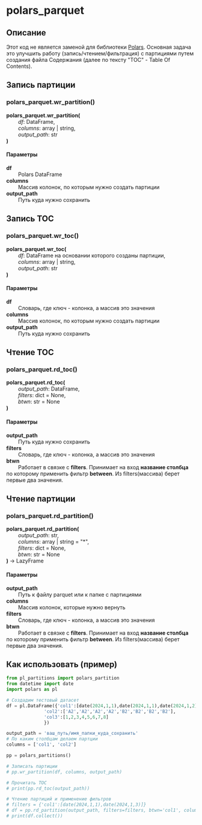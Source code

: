 # polars_parquet

## Описание ##
Этот код не является заменой для библиотеки [Polars](https://pola.rs/).
Основная задача это улучшить работу (запись/чтением/фильтрация) с партициями путем создания файла Содержания (далее по тексту "TOC" - Table Of Contents).

## Запись партиции
### polars_parquet.wr_partition() 
**polars_parquet.wr_partition(**  
&nbsp; &nbsp; &nbsp; &nbsp; _df_: DataFrame,  
&nbsp; &nbsp; &nbsp; &nbsp; _columns_: array | string,  
&nbsp; &nbsp; &nbsp; &nbsp; _output_path_: str  
**)**

#### Параметры
**df**  
&nbsp; &nbsp; &nbsp; &nbsp; Polars DataFrame  
**columns**  
&nbsp; &nbsp; &nbsp; &nbsp; Массив колонок, по которым нужно создать партиции  
**output_path**  
&nbsp; &nbsp; &nbsp; &nbsp; Путь куда нужно сохранить  

## Запись TOC
### polars_parquet.wr_toc() 
**polars_parquet.wr_toc(**  
&nbsp; &nbsp; &nbsp; &nbsp; _df_: DataFrame на основании которого созданы партиции,  
&nbsp; &nbsp; &nbsp; &nbsp; _columns_: array | string,  
&nbsp; &nbsp; &nbsp; &nbsp; _output_path_: str  
**)**

#### Параметры
**df**  
&nbsp; &nbsp; &nbsp; &nbsp; Словарь, где ключ - колонка, а массив это значения  
**columns**  
&nbsp; &nbsp; &nbsp; &nbsp; Массив колонок, по которым нужно создать партиции  
**output_path**  
&nbsp; &nbsp; &nbsp; &nbsp; Путь куда нужно сохранить  

## Чтение TOC
### polars_parquet.rd_toc() 
**polars_parquet.rd_toc(**  
&nbsp; &nbsp; &nbsp; &nbsp; _output_path_: DataFrame,  
&nbsp; &nbsp; &nbsp; &nbsp; _filters_: dict = None,  
&nbsp; &nbsp; &nbsp; &nbsp; _btwn_: str = None  
**)**

#### Параметры
**output_path**  
&nbsp; &nbsp; &nbsp; &nbsp; Путь куда нужно сохранить  
**filters**  
&nbsp; &nbsp; &nbsp; &nbsp; Словарь, где ключ - колонка, а массив это значения  
**btwn**  
&nbsp; &nbsp; &nbsp; &nbsp; Работает в связке с **filters**. Принимает на вход **название столбца** по которому применить фильтр **between**. Из filters(массива) берет первые два значения.  

## Чтение партиции
### polars_parquet.rd_partition() 
**polars_parquet.rd_partition(**  
&nbsp; &nbsp; &nbsp; &nbsp; _output_path_: str,  
&nbsp; &nbsp; &nbsp; &nbsp; _columns_: array | string = "*",  
&nbsp; &nbsp; &nbsp; &nbsp; _filters_: dict = None,  
&nbsp; &nbsp; &nbsp; &nbsp; _btwn_: str = None  
**)** → LazyFrame  

#### Параметры
**output_path**  
&nbsp; &nbsp; &nbsp; &nbsp; Путь к файлу parquet или к папке с партициями  
**columns**  
&nbsp; &nbsp; &nbsp; &nbsp; Массив колонок, которые нужно вернуть  
**filters**  
&nbsp; &nbsp; &nbsp; &nbsp; Словарь, где ключ - колонка, а массив это значения  
**btwn**  
&nbsp; &nbsp; &nbsp; &nbsp; Работает в связке с **filters**. Принимает на вход **название столбца** по которому применить фильтр **between**. Из filters(массива) берет первые два значения.  

## Как использовать (пример)
``` python
from pl_partitions import polars_partition
from datetime import date
import polars as pl

# Создадим тестовый датасет
df = pl.DataFrame({'col1':[date(2024,1,1),date(2024,1,1),date(2024,1,2),date(2024,1,2),date(2024,1,2),date(2024,1,3),date(2024,1,3),date(2024,1,3)],
              'col2':['A2','A2','A2','A2','B2','B2','B2','B2'],
              'col3':[1,2,3,4,5,6,7,8]
              })

output_path = 'ваш_путь/имя_папки_куда_сохранить'
# По каким столбцам делаем партции
columns = ['col1', 'col2'] 

pp = polars_partitions()

# Записать партиции
# pp.wr_partition(df, columns, output_path)

# Прочитать TOC
# print(pp.rd_toc(output_path))

# Чтение партиций и применение фильтров
# filters = {'col1':[date(2024,1,1),date(2024,1,3)]}
# df = pp.rd_partition(output_path, filters=filters, btwn='col1', columns=['col1', 'col3']) 
# print(df.collect())

```

